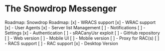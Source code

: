 # The Snowdrop Messenger
Roadmap:
Snowdrop Roadmap:
[x] - WRACS support
[x] - WRAC support
[x] - User Agents
[x] - Server list Management
[ ] - Notifications
[ ] - Settings
[x] - Authentication
[ ] - sRACanyUsr exploit
[ ] - GitHub repository
[ ] - Web version
[ ] - Mobile UI
[ ] - Mobile version
[ ] - Proxy for RAC(s)
[ ] - RACS support
[ ] - RAC support
[x] - Desktop Version
